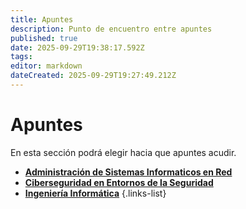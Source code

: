 ```yaml
---
title: Apuntes
description: Punto de encuentro entre apuntes
published: true
date: 2025-09-29T19:38:17.592Z
tags: 
editor: markdown
dateCreated: 2025-09-29T19:27:49.212Z
---
```


# Apuntes
En esta sección podrá elegir hacia que apuntes acudir.
- [**Administración de Sistemas Informaticos en Red**](/apuntes/asir)
- [**Ciberseguridad en Entornos de la Seguridad**](/apuntes/ciber)
- [**Ingeniería Informática**](/apuntes/carrera)
  {.links-list}